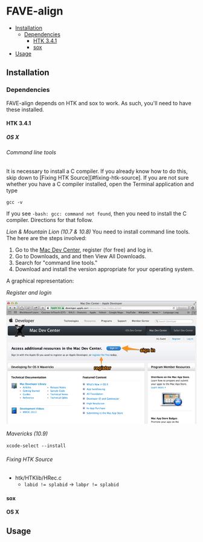 # FAVE-align

* [Installation](#installation)
    * [Dependencies](#dependencies)
        * [HTK 3.4.1](#htk-341)
        * [sox](#sox)
* [Usage](#usage)

## Installation

### Dependencies

FAVE-align depends on HTK and sox to work. As such, you'll need to have these installed.

#### HTK 3.4.1
##### OS X
###### Command line tools

It is necessary to install a C compiler. If you already know how to do this, skip down to [Fixing HTK Source][#fixing-htk-source]. If you are not sure whether you have a C compiler installed, open the Terminal application and type

    gcc -v

If you see `-bash: gcc: command not found`, then you need to install the C compiler. Directions for that follow.

*Lion & Mountain Lion (10.7 & 10.8)*
You need to install command line tools. The here are the steps involved:

1. Go to the [Mac Dev Center](https://developer.apple.com/devcenter/mac/index.action), register (for free) and log in.
2. Go to Downloads, and and then View All Downloads.
3. Search for "command line tools."
4. Download and install the version appropriate for your operating system.

A graphical representation:

*Register and login*

![login](readme_img/developer_login.png)



*Mavericks (10.9)*

`xcode-select --install`

###### Fixing HTK Source


* htk/HTKlib/HRec.c
	* `labid != splabid` -> `labpr != splabid`	

#### sox
#### OS X

## Usage
